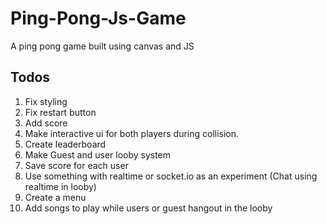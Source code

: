 # Ping-Pong-Js-Game

A ping pong game built using canvas and JS

## Todos

1. Fix styling
2. Fix restart button
3. Add score
4. Make interactive ui for both players during collision.
5. Create leaderboard
6. Make Guest and user looby system
7. Save score for each user
8. Use something with realtime or socket.io as an experiment (Chat using realtime in looby)
9. Create a menu
10. Add songs to play while users or guest hangout in the looby
